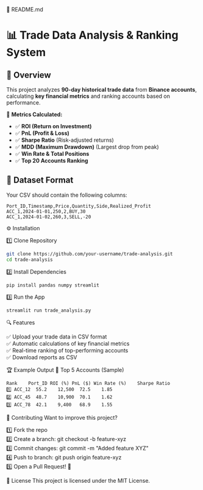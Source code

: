 
📜 README.md
# 📊 Trade Data Analysis & Ranking System

## 🚀 Overview
This project analyzes **90-day historical trade data** from **Binance accounts**, calculating **key financial metrics** and ranking accounts based on performance.  

🔹 **Metrics Calculated:**
- ✅ **ROI (Return on Investment)**
- ✅ **PnL (Profit & Loss)**
- ✅ **Sharpe Ratio** (Risk-adjusted returns)
- ✅ **MDD (Maximum Drawdown)** (Largest drop from peak)
- ✅ **Win Rate & Total Positions**
- ✅ **Top 20 Accounts Ranking**

## 📂 Dataset Format
Your CSV should contain the following columns:
```
Port_ID,Timestamp,Price,Quantity,Side,Realized_Profit
ACC_1,2024-01-01,250,2,BUY,30
ACC_1,2024-01-02,260,3,SELL,-20
```
⚙️ Installation

1️⃣ Clone Repository
```bash
git clone https://github.com/your-username/trade-analysis.git
cd trade-analysis
```
2️⃣ Install Dependencies
```bash
pip install pandas numpy streamlit
```
3️⃣ Run the App
```bash
streamlit run trade_analysis.py
```
🔍 Features

✅ Upload your trade data in CSV format  
✅ Automatic calculations of key financial metrics  
✅ Real-time ranking of top-performing accounts  
✅ Download reports as CSV  

🏆 Example Output
📌 Top 5 Accounts (Sample)
```
Rank	Port_ID	ROI (%)	PnL ($)	Win Rate (%)	Sharpe Ratio
1️⃣	ACC_12	55.2	12,500	72.5	1.85
2️⃣	ACC_45	48.7	10,900	70.1	1.62
3️⃣	ACC_78	42.1	9,400	68.9	1.55
```
📌 Contributing
Want to improve this project?

1️⃣ Fork the repo  
2️⃣ Create a branch: git checkout -b feature-xyz  
3️⃣ Commit changes: git commit -m "Added feature XYZ"  
4️⃣ Push to branch: git push origin feature-xyz  
5️⃣ Open a Pull Request! 🚀  

📜 License
This project is licensed under the MIT License.
